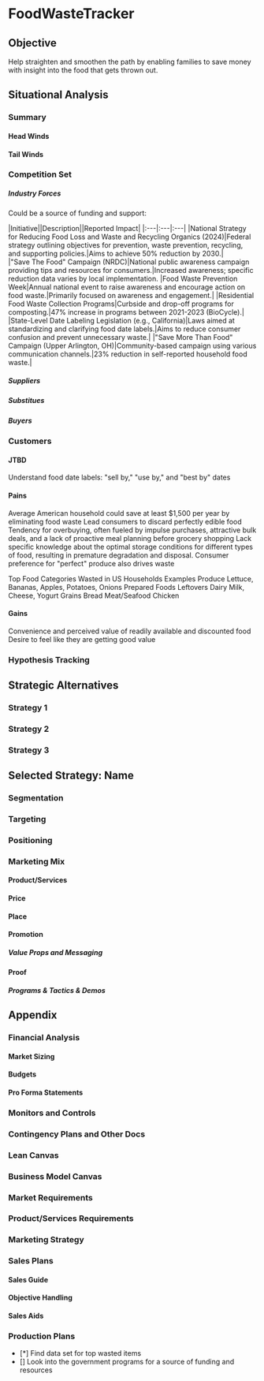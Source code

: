 # FoodWasteTracker
## Objective
Help straighten and smoothen the path by enabling families to save money with insight into the food that gets thrown out.

## Situational Analysis
### Summary
#### Head Winds
#### Tail Winds


### Competition Set
##### Industry Forces
Could be a source of funding and support:


|Initiative||Description||Reported Impact|
|:---|:---|:---|
|National Strategy for Reducing Food Loss and Waste and Recycling Organics (2024)|Federal strategy outlining objectives for prevention, waste prevention, recycling, and supporting policies.|Aims to achieve 50% reduction by 2030.|   
|"Save The Food" Campaign (NRDC)|National public awareness campaign providing tips and resources for consumers.|Increased awareness; specific reduction data varies by local implementation.
|Food Waste Prevention Week|Annual national event to raise awareness and encourage action on food waste.|Primarily focused on awareness and engagement.|
|Residential Food Waste Collection Programs|Curbside and drop-off programs for composting.|47% increase in programs between 2021-2023 (BioCycle).|
|State-Level Date Labeling Legislation (e.g., California)|Laws aimed at standardizing and clarifying food date labels.|Aims to reduce consumer confusion and prevent unnecessary waste.|
|"Save More Than Food" Campaign (Upper Arlington, OH)|Community-based campaign using various communication channels.|23% reduction in self-reported household food waste.|


##### Suppliers
##### Substitues
##### Buyers

### Customers
#### JTBD
Understand food date labels: "sell by," "use by," and "best by" dates
#### Pains
Average American household could save at least $1,500 per year by eliminating food waste
Lead consumers to discard perfectly edible food
Tendency for overbuying, often fueled by impulse purchases, attractive bulk deals, and a lack of proactive meal planning before grocery shopping
Lack specific knowledge about the optimal storage conditions for different types of food, resulting in premature degradation and disposal.
Consumer preference for "perfect" produce also drives waste

Top Food Categories Wasted in US Households	Examples
Produce	Lettuce, Bananas, Apples, Potatoes, Onions
Prepared Foods	Leftovers
Dairy	Milk, Cheese, Yogurt
Grains	Bread
Meat/Seafood	Chicken
#### Gains
 Convenience and perceived value of readily available and discounted food 
 Desire to feel like they are getting good value

### Hypothesis Tracking

## Strategic Alternatives
### Strategy 1
### Strategy 2
### Strategy 3

## Selected Strategy: Name

### Segmentation
### Targeting
### Positioning 

### Marketing Mix
#### Product/Services
#### Price
#### Place
#### Promotion
##### Value Props and Messaging
#### Proof
##### Programs & Tactics & Demos

## Appendix
### Financial Analysis
#### Market Sizing
#### Budgets
#### Pro Forma Statements

### Monitors and Controls

### Contingency Plans and Other Docs

### Lean Canvas

### Business Model Canvas

### Market Requirements

### Product/Services Requirements

### Marketing Strategy

### Sales Plans
#### Sales Guide
#### Objective Handling
#### Sales Aids

### Production Plans
- [*] Find data set for top wasted items
- [] Look into the government programs for a source of funding and resources